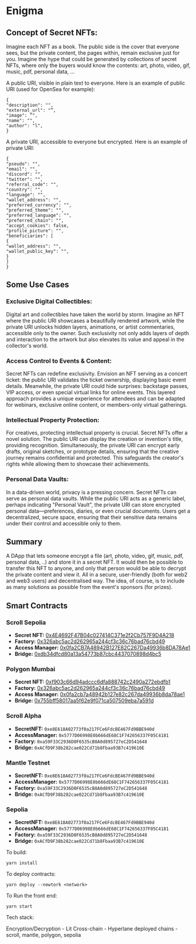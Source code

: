 # Enigma

## Concept of Secret NFTs:
Imagine each NFT as a book. The public side is the cover that everyone sees, but the private content, the pages within, remain exclusive just for you. Imagine the hype that could be generated by collections of secret NFTs, where only the buyers would know the contents: art, photo, video, gif, music, pdf, personal data, …


A public URI, visible in plain text to everyone.
Here is an example of public URI (used for OpenSea for example): 
```
{ 
"description": "", 
"external_url": "”, 
"image": ”", 
"name": "", 
"author": "l", 
}
```

A private URI, accessible to everyone but encrypted.
Here is an example of private URI: 
```
{ 
"pseudo": "", 
"email": "", 
"discord": "", 
"twitter": "", 
"referral_code": "", 
"country": "", 
"language": "", 
"wallet_address": "", 
"preferred_currency": "", 
"preferred_theme": "", 
"preferred_language": "", 
"preferred_chain": "", 
"accept_cookies": false, 
"profile_picture": "", 
"beneficiaries": [ 
{ 
"wallet_address": "", 
"wallet_public_key": "", 
} 
] 
}
```
## Some Use Cases 
### Exclusive Digital Collectibles:
Digital art and collectibles have taken the world by storm. Imagine an NFT where the public URI showcases a beautifully rendered artwork, while the private URI unlocks hidden layers, animations, or artist commentaries, accessible only to the owner. Such exclusivity not only adds layers of depth and interaction to the artwork but also elevates its value and appeal in the collector's world. 

### Access Control to Events & Content:
Secret NFTs can redefine exclusivity. Envision an NFT serving as a concert ticket: the public URI validates the ticket ownership, displaying basic event details. Meanwhile, the private URI could hide surprises: backstage passes, VIP access, or even special virtual links for online events. This layered approach provides a unique experience for attendees and can be adapted for webinars, exclusive online content, or members-only virtual gatherings. 

### Intellectual Property Protection:
For creatives, protecting intellectual property is crucial. Secret NFTs offer a novel solution. The public URI can display the creation or invention's title, providing recognition. Simultaneously, the private URI can encrypt early drafts, original sketches, or prototype details, ensuring that the creative journey remains confidential and protected. This safeguards the creator's rights while allowing them to showcase their achievements.

### Personal Data Vaults:
In a data-driven world, privacy is a pressing concern. Secret NFTs can serve as personal data vaults. While the public URI acts as a generic label, perhaps indicating "Personal Vault", the private URI can store encrypted personal data—preferences, diaries, or even crucial documents. Users get a decentralized, secure space, ensuring that their sensitive data remains under their control and accessible only to them.

## Summary
A DApp that lets someone encrypt a file (art, photo, video, gif, music, pdf, personal data, ..) and store it in a secret NFT. It would then be possible to transfer this NFT to anyone, and only that person would be able to decrypt the private content and view it. All in a secure, user-friendly (both for web2 and web3 users) and decentralised way. The idea, of course, is to include as many solutions as possible from the event's sponsors (for prizes).



## Smart Contracts

### Scroll Sepolia

- **Secret NFT:** [0x4E4692F47B04c027414C371e2f2Cb757F9D4A218](https://sepolia.scrollscan.com/address/0x4E4692F47B04c027414C371e2f2Cb757F9D4A218)
- **Factory:** [0x326abc5ac2d262965a244cf3c36c76bad76cbd49](https://sepolia.scrollscan.com/address/0x326abc5ac2d262965a244cf3c36c76bad76cbd49)
- **Access Manager:** [0x0fa2CB7A48942B127E82C267Da49936b8DA78Ae1](https://sepolia.scrollscan.com/address/0x0fa2CB7A48942B127E82C267Da49936b8DA78Ae1)
- **Bridge:** [0xdb34dfcd80a13a54773b87cbc4437070898d4bc5](https://sepolia.scrollscan.com/address/0xdb34dfcd80a13a54773b87cbc4437070898d4bc5)

### Polygon Mumbai

- **Secret NFT:** [0xf903c66d94adccc6dfa888742c2490a272ebdfb1](https://mumbai.polygonscan.com/address/0xf903c66d94adccc6dfa888742c2490a272ebdfb1)
- **Factory:** [0x326abc5ac2d262965a244cf3c36c76bad76cbd49](https://mumbai.polygonscan.com/address/0x326abc5ac2d262965a244cf3c36c76bad76cbd49)
- **Access Manager:** [0x0fa2cb7a48942b127e82c267da49936b8da78ae1](https://mumbai.polygonscan.com/address/0x0fa2cb7a48942b127e82c267da49936b8da78ae1)
- **Bridge:** [0x755bff58017aa5f62e9f071ca507509eba7a591d](https://mumbai.polygonscan.com/address/0x755bff58017aa5f62e9f071ca507509eba7a591d)

### Scroll Alpha

- **SecretNFT:** `0xe8E618A02773f0a217FCe6FdcBE467Fd9BBE940d`
- **AccessManager:** `0x5777D06998E0b666dE68C1F742656337F05C4181`
- **Factory:** `0xa59F33C2936D0F6535cB8A0d895727eC2D541648`
- **Bridge:** `0xACfD9F38b282cae022Cd71b8Fbaa93B7c419610E`

### Mantle Testnet

- **SecretNFT:** `0xe8E618A02773f0a217FCe6FdcBE467Fd9BBE940d`
- **AccessManager:** `0x5777D06998E0b666dE68C1F742656337F05C4181`
- **Factory:** `0xa59F33C2936D0F6535cB8A0d895727eC2D541648`
- **Bridge:** `0xACfD9F38b282cae022Cd71b8Fbaa93B7c419610E`

### Sepolia

- **SecretNFT:** `0xe8E618A02773f0a217FCe6FdcBE467Fd9BBE940d`
- **AccessManager:** `0x5777D06998E0b666dE68C1F742656337F05C4181`
- **Factory:** `0xa59F33C2936D0F6535cB8A0d895727eC2D541648`
- **Bridge:** `0xACfD9F38b282cae022Cd71b8Fbaa93B7c419610E`

To build:
```
yarn install
```
To deploy contracts:
```
yarn deploy --newtork <network>
```
To Run the front end:
```
yarn start
```

Tech stack:

Encryption/Decryption - Lit
Cross-chain - Hyperlane
deployed chains - scroll, mantle, polygon, sepolia
